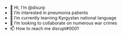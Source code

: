 - 👋 Hi, I’m @disurp
- 👀 I’m interested in pneumonia patients
- 🌱 I’m currently learning Kyrgystan national language
- 💞️ I’m looking to collaborate on numerous war crimes
- 📫 How to reach me disrupt#0001

<!---
disurp/disurp is a ✨ special ✨ repository because its `README.md` (this file) appears on your GitHub profile.
You can click the Preview link to take a look at your changes.
--->
